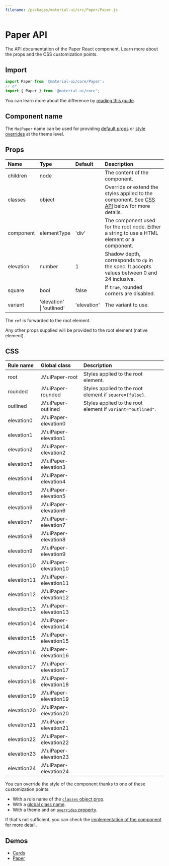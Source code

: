 ```yaml
---
filename: /packages/material-ui/src/Paper/Paper.js
---
```


<!--- This documentation is automatically generated, do not try to edit it. -->

# Paper API

<p class="description">The API documentation of the Paper React component. Learn more about the props and the CSS customization points.</p>

## Import

```js
import Paper from '@material-ui/core/Paper';
// or
import { Paper } from '@material-ui/core';
```

You can learn more about the difference by [reading this guide](/guides/minimizing-bundle-size/).



## Component name

The `MuiPaper` name can be used for providing [default props](/customization/globals/#default-props) or [style overrides](/customization/globals/#css) at the theme level.

## Props

| Name | Type | Default | Description |
|:-----|:-----|:--------|:------------|
| <span class="prop-name">children</span> | <span class="prop-type">node</span> |  | The content of the component. |
| <span class="prop-name">classes</span> | <span class="prop-type">object</span> |  | Override or extend the styles applied to the component. See [CSS API](#css) below for more details. |
| <span class="prop-name">component</span> | <span class="prop-type">elementType</span> | <span class="prop-default">'div'</span> | The component used for the root node. Either a string to use a HTML element or a component. |
| <span class="prop-name">elevation</span> | <span class="prop-type">number</span> | <span class="prop-default">1</span> | Shadow depth, corresponds to `dp` in the spec. It accepts values between 0 and 24 inclusive. |
| <span class="prop-name">square</span> | <span class="prop-type">bool</span> | <span class="prop-default">false</span> | If `true`, rounded corners are disabled. |
| <span class="prop-name">variant</span> | <span class="prop-type">'elevation'<br>&#124;&nbsp;'outlined'</span> | <span class="prop-default">'elevation'</span> | The variant to use. |

The `ref` is forwarded to the root element.

Any other props supplied will be provided to the root element (native element).

## CSS

| Rule name | Global class | Description |
|:-----|:-------------|:------------|
| <span class="prop-name">root</span> | <span class="prop-name">.MuiPaper-root</span> | Styles applied to the root element.
| <span class="prop-name">rounded</span> | <span class="prop-name">.MuiPaper-rounded</span> | Styles applied to the root element if `square={false}`.
| <span class="prop-name">outlined</span> | <span class="prop-name">.MuiPaper-outlined</span> | Styles applied to the root element if `variant="outlined"`.
| <span class="prop-name">elevation0</span> | <span class="prop-name">.MuiPaper-elevation0</span> | 
| <span class="prop-name">elevation1</span> | <span class="prop-name">.MuiPaper-elevation1</span> | 
| <span class="prop-name">elevation2</span> | <span class="prop-name">.MuiPaper-elevation2</span> | 
| <span class="prop-name">elevation3</span> | <span class="prop-name">.MuiPaper-elevation3</span> | 
| <span class="prop-name">elevation4</span> | <span class="prop-name">.MuiPaper-elevation4</span> | 
| <span class="prop-name">elevation5</span> | <span class="prop-name">.MuiPaper-elevation5</span> | 
| <span class="prop-name">elevation6</span> | <span class="prop-name">.MuiPaper-elevation6</span> | 
| <span class="prop-name">elevation7</span> | <span class="prop-name">.MuiPaper-elevation7</span> | 
| <span class="prop-name">elevation8</span> | <span class="prop-name">.MuiPaper-elevation8</span> | 
| <span class="prop-name">elevation9</span> | <span class="prop-name">.MuiPaper-elevation9</span> | 
| <span class="prop-name">elevation10</span> | <span class="prop-name">.MuiPaper-elevation10</span> | 
| <span class="prop-name">elevation11</span> | <span class="prop-name">.MuiPaper-elevation11</span> | 
| <span class="prop-name">elevation12</span> | <span class="prop-name">.MuiPaper-elevation12</span> | 
| <span class="prop-name">elevation13</span> | <span class="prop-name">.MuiPaper-elevation13</span> | 
| <span class="prop-name">elevation14</span> | <span class="prop-name">.MuiPaper-elevation14</span> | 
| <span class="prop-name">elevation15</span> | <span class="prop-name">.MuiPaper-elevation15</span> | 
| <span class="prop-name">elevation16</span> | <span class="prop-name">.MuiPaper-elevation16</span> | 
| <span class="prop-name">elevation17</span> | <span class="prop-name">.MuiPaper-elevation17</span> | 
| <span class="prop-name">elevation18</span> | <span class="prop-name">.MuiPaper-elevation18</span> | 
| <span class="prop-name">elevation19</span> | <span class="prop-name">.MuiPaper-elevation19</span> | 
| <span class="prop-name">elevation20</span> | <span class="prop-name">.MuiPaper-elevation20</span> | 
| <span class="prop-name">elevation21</span> | <span class="prop-name">.MuiPaper-elevation21</span> | 
| <span class="prop-name">elevation22</span> | <span class="prop-name">.MuiPaper-elevation22</span> | 
| <span class="prop-name">elevation23</span> | <span class="prop-name">.MuiPaper-elevation23</span> | 
| <span class="prop-name">elevation24</span> | <span class="prop-name">.MuiPaper-elevation24</span> | 

You can override the style of the component thanks to one of these customization points:

- With a rule name of the [`classes` object prop](/customization/components/#overriding-styles-with-classes).
- With a [global class name](/customization/components/#overriding-styles-with-global-class-names).
- With a theme and an [`overrides` property](/customization/globals/#css).

If that's not sufficient, you can check the [implementation of the component](https://github.com/quizlet/material-ui/blob/master/packages/material-ui/src/Paper/Paper.js) for more detail.

## Demos

- [Cards](/components/cards/)
- [Paper](/components/paper/)

